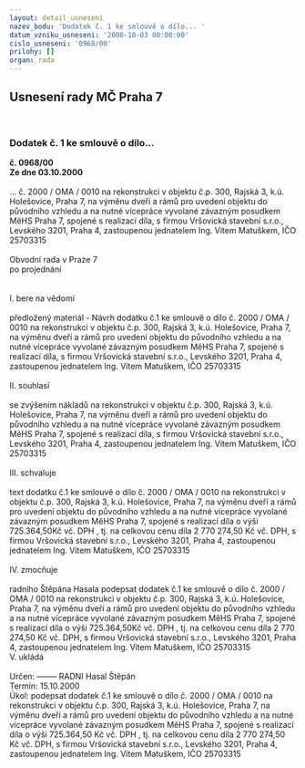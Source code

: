 ```yaml
---
layout: detail_usneseni
nazev_bodu: 'Dodatek č. 1 ke smlouvě o dílo... '
datum_vzniku_usneseni: '2000-10-03 00:00:00'
cislo_usneseni: '0968/00'
prilohy: []
organ: rada
---
```

<div id="ucUsn_pList" class="usn">
	<span><h2>Usnesení rady MČ Praha 7 </h2>
<br></span><div class="standBody">
<span><h3>Dodatek č. 1 ke smlouvě o dílo... </h3></span><div class="center">
		<strong>č. 0968/00</strong><br>
	</div>
<div class="center">
		<strong>Ze dne 03.10.2000</strong><br><br>
	</div>... č. 2000 / OMA / 0010 na rekonstrukci v objektu č.p. 300, Rajská 3, k.ú. Holešovice, Praha 7, na výměnu dveří a rámů pro uvedení objektu do původního vzhledu a na nutné vícepráce vyvolané závazným posudkem MěHS Praha 7, spojené s realizací díla, s firmou Vršovická stavební s.r.o., Levského 3201, Praha 4, zastoupenou jednatelem Ing. Vítem Matuškem, IČO 25703315<br><br>Obvodní rada v Praze 7<br>po projednání<br><br><br>I.	bere na vědomí<br><br> předložený materiál - Návrh dodatku č.1 ke smlouvě o dílo č. 2000 / OMA / 0010 na rekonstrukci v objektu č.p. 300, Rajská 3, k.ú. Holešovice, Praha 7, na výměnu dveří a rámů pro uvedení objektu do původního vzhledu a na nutné vícepráce vyvolané závazným posudkem MěHS Praha 7, spojené s realizací díla, s firmou Vršovická stavební s.r.o., Levského 3201, Praha 4, zastoupenou jednatelem Ing. Vítem  Matuškem, IČO 25703315<br><br>II.	souhlasí <br><br>se zvýšením nákladů  na rekonstrukci v objektu č.p. 300, Rajská 3, k.ú. Holešovice, Praha 7, na výměnu dveří a rámů pro uvedení objektu do původního vzhledu a na nutné vícepráce vyvolané závazným posudkem MěHS Praha 7, spojené s realizací díla, s firmou Vršovická stavební s.r.o., Levského 3201, Praha 4, zastoupenou jednatelem Ing. Vítem Matuškem, IČO 25703315<br><br>III.	schvaluje <br><br>text dodatku č.1 ke smlouvě o dílo č. 2000 / OMA / 0010 na rekonstrukci v objektu č.p. 300, Rajská 3, k.ú. Holešovice, Praha 7, na výměnu dveří a rámů pro uvedení objektu do původního vzhledu a na nutné vícepráce vyvolané závazným posudkem MěHS Praha 7, spojené s realizací díla o výši  725.364,50Kč vč. DPH , tj. na celkovou  cenu díla 2 770 274,50 Kč vč. DPH, s firmou Vršovická stavební s.r.o., Levského 3201, Praha 4, zastoupenou jednatelem Ing. Vítem Matuškem, IČO 25703315<br><br>IV.	zmocňuje <br><br>radního Štěpána Hasala  podepsat dodatek č.1 ke smlouvě o dílo č. 2000 / OMA / 0010 na rekonstrukci v objektu č.p. 300, Rajská 3, k.ú. Holešovice, Praha 7, na výměnu dveří a rámů pro uvedení objektu do původního vzhledu a na nutné vícepráce vyvolané závazným posudkem MěHS Praha 7, spojené s realizací díla o výši  725.364,50Kč vč. DPH , tj. na celkovou  cenu díla 2 770 274,50 Kč vč. DPH, s firmou Vršovická stavební s.r.o., Levského 3201, Praha 4, zastoupenou jednatelem Ing. Vítem Matuškem, IČO 25703315<br>V.	ukládá <br><br> Určen:	–––––	RADNI Hasal Štěpán<br>Termín: 15.10.2000<br>Úkol:	podepsat dodatek č.1 ke smlouvě o dílo č. 2000 / OMA / 0010 na rekonstrukci v objektu č.p. 300, Rajská 3, k.ú. Holešovice, Praha 7, na výměnu dveří a rámů pro uvedení objektu do původního vzhledu a na nutné vícepráce vyvolané závazným posudkem MěHS Praha 7, spojené s realizací díla o výši  725.364,50 Kč vč. DPH , tj. na celkovou  cenu díla 2 770 274,50 Kč vč. DPH, s firmou Vršovická stavební s.r.o., Levského 3201, Praha 4, zastoupenou jednatelem Ing. Vítem Matuškem, IČO 25703315<br> <br><br> </div>
</div>